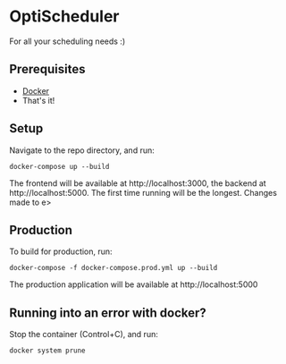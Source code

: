 # OptiScheduler

For all your scheduling needs :)


## Prerequisites

 - [Docker](https://docs.docker.com/get-docker/)
 - That's it!

## Setup
Navigate to the repo directory, and run:

    docker-compose up --build

The frontend will be available at http://localhost:3000, the backend at http://localhost:5000. The first time running will be the longest. Changes made to e>
## Production
To build for production, run:

    docker-compose -f docker-compose.prod.yml up --build

 The production application will be available at http://localhost:5000

## Running into an error with docker?

Stop the container (Control+C), and run:

    docker system prune